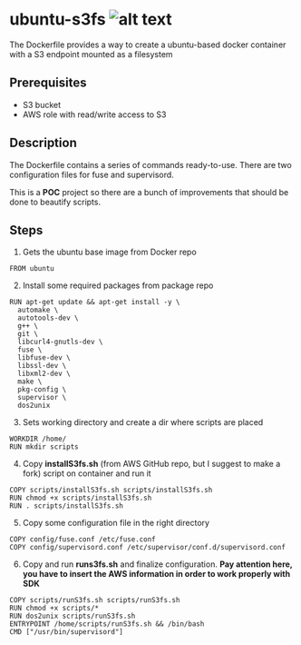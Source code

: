 # ubuntu-s3fs ![alt text](https://github.com/dpizzuto/ubuntu-s3fs/raw/master/src/image\aws-s3-logo.png")

The Dockerfile provides a way to create a ubuntu-based docker container with a S3 endpoint mounted as a filesystem

## Prerequisites
- S3 bucket
- AWS role with read/write access to S3

## Description
The Dockerfile contains a series of commands ready-to-use. There are two configuration files for fuse and supervisord.

This is a **POC** project so there are a bunch of improvements that should be done to beautify scripts.

## Steps
1. Gets the ubuntu base image from Docker repo
```shell
FROM ubuntu
```
2. Install some required packages from package repo
```shell
RUN apt-get update && apt-get install -y \
  automake \
  autotools-dev \
  g++ \
  git \
  libcurl4-gnutls-dev \
  fuse \
  libfuse-dev \
  libssl-dev \
  libxml2-dev \
  make \
  pkg-config \
  supervisor \
  dos2unix
  ```
3. Sets working directory and create a dir where scripts are placed
```shell
WORKDIR /home/
RUN mkdir scripts
```
4. Copy **installS3fs.sh** (from AWS GitHub repo, but I suggest to make a fork) script on container and run it
```shell
COPY scripts/installS3fs.sh scripts/installS3fs.sh
RUN chmod +x scripts/installS3fs.sh
RUN . scripts/installS3fs.sh
```
5. Copy some configuration file in the right directory
```shell
COPY config/fuse.conf /etc/fuse.conf
COPY config/supervisord.conf /etc/supervisor/conf.d/supervisord.conf
```
6. Copy and run **runs3fs.sh** and finalize configuration.
**Pay attention here, you have to insert the AWS information in order to work properly with SDK**
```shell
COPY scripts/runS3fs.sh scripts/runS3fs.sh
RUN chmod +x scripts/*
RUN dos2unix scripts/runS3fs.sh
ENTRYPOINT /home/scripts/runS3fs.sh && /bin/bash
CMD ["/usr/bin/supervisord"]
```
